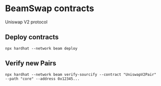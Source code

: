# BeamSwap contracts

Uniswap V2 protocol

## Deploy contracts

```
npx hardhat --network beam deploy
```

## Verify new Pairs

```
npx hardhat --network beam verify-sourcify --contract "UniswapV2Pair" --path "core" --address 0x12345...
```

